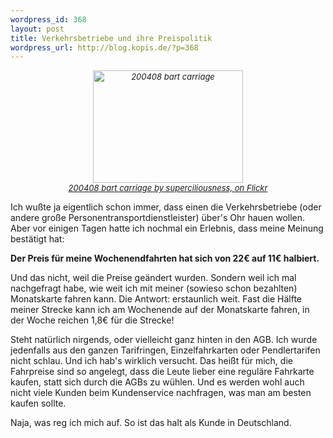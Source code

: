 ```yaml
--- 
wordpress_id: 368
layout: post
title: Verkehrsbetriebe und ihre Preispolitik
wordpress_url: http://blog.kopis.de/?p=368
---
```

<div style="font-size: small; font-style: italic; text-align: center;"><a href="http://www.flickr.com/photos/superciliousness/15266330/" title="200408 bart carriage by superciliousness, on Flickr"><img src="http://farm1.static.flickr.com/10/15266330_414f5f73fe.jpg" width="240" height="180" alt="200408 bart carriage" /><br />200408 bart carriage by superciliousness, on Flickr</a></div>

Ich wußte ja eigentlich schon immer, dass einen die Verkehrsbetriebe (oder andere große Personentransportdienstleister) über's Ohr hauen wollen. Aber vor einigen Tagen hatte ich nochmal ein Erlebnis, dass meine Meinung bestätigt hat:

<strong>Der Preis für meine Wochenendfahrten hat sich von 22€ auf 11€ halbiert.</strong>

Und das nicht, weil die Preise geändert wurden. Sondern weil ich mal nachgefragt habe, wie weit ich mit meiner (sowieso schon bezahlten) Monatskarte fahren kann. Die Antwort: erstaunlich weit. Fast die Hälfte meiner Strecke kann ich am Wochenende auf der Monatskarte fahren, in der Woche reichen 1,8€ für die Strecke!

Steht natürlich nirgends, oder vielleicht ganz hinten in den AGB. Ich wurde jedenfalls aus den ganzen Tarifringen, Einzelfahrkarten oder Pendlertarifen nicht schlau. Und ich hab's wirklich versucht. Das heißt für mich, die Fahrpreise sind so angelegt, dass die Leute lieber eine reguläre Fahrkarte kaufen, statt sich durch die AGBs zu wühlen. Und es werden wohl auch nicht viele Kunden beim Kundenservice nachfragen, was man am besten kaufen sollte.

Naja, was reg ich mich auf. So ist das halt als Kunde in Deutschland.
